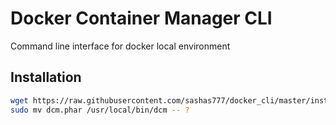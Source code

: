 # Docker Container Manager CLI
Command line interface for docker local environment

## Installation
```bash
wget https://raw.githubusercontent.com/sashas777/docker_cli/master/install/installer -O - -q | php --
sudo mv dcm.phar /usr/local/bin/dcm -- ?
```